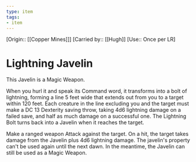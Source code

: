 ```yaml
---
type: item
tags:
- item
---
```

[Origin:: [[Copper Mines]]]
[Carried by:: [[Hugh]]
[Use:: Once per LR]

# Lightning Javelin

This Javelin is a Magic Weapon. 

When you hurl it and speak its Command word, it transforms into a bolt of lightning, forming a line 5 feet wide that extends out from you to a target within 120 feet. Each creature in the line excluding you and the target must make a DC 13 Dexterity saving throw, taking 4d6 lightning damage on a failed save, and half as much damage on a successful one. The Lightning Bolt turns back into a Javelin when it reaches the target. 

Make a ranged weapon Attack against the target. On a hit, the target takes damage from the Javelin plus 4d6 lightning damage. The javelin's property can't be used again until the next dawn. In the meantime, the Javelin can still be used as a Magic Weapon.